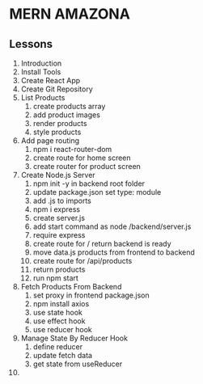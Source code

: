# MERN AMAZONA

## Lessons
  1. Introduction
  2. Install Tools
  3. Create React App
  4. Create Git Repository
  5. List Products
      1. create products array
      2. add product images
      3. render products
      4. style products
  6. Add page routing
      1. npm i react-router-dom
      2. create route for home screen
      3. create router for product screen
  7. Create Node.js Server
      1. npm init -y in backend root folder
      2. update package.json set type: module
      3. add .js to imports
      4. npm i express
      5. create server.js
      6. add start command as node /backend/server.js
      7. require express
      8. create route for / return backend is ready
      9. move data.js products from frontend to backend
      10. create route for /api/products
      11. return products
      12. run npm start
  8. Fetch Products From Backend
     1. set proxy in frontend package.json
     2. npm install axios
     3. use state hook
     4. use effect hook
     5. use reducer hook
  9. Manage State By Reducer Hook
     1. define reducer
     2. update fetch data
     3. get state from useReducer
  10. 